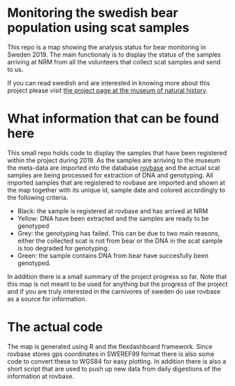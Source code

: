 # Monitoring the swedish bear population using scat samples
This repo is a map showing the analysis status for bear monitoring in Sweden 2019. The main functionaly is to display the status of the samples arriving at NRM from all the volunteers that collect scat samples and send to us.

If you can read swedish and are interested in knowing more about this project please visit [the project page at the museum of  natural history](https://www.nrm.se/forskningochsamlingar/miljoforskningochovervakning/viltovervakning/brunbjorn.9005856.html).

# What information that can be found here
This small repo holds code to display the samples that have been registered within the project during 2019. As the samples are arriving to the museum the meta-data are imported into the database [rovbase](rovbase.se) and the actual scat samples are being processed for extraction of DNA and genotyping. All imported samples that are registered to rovbase are imported and shown at the map together with its unique id, sample date and colored accordingly to the following criteria.

* Black: the sample is registered at rovbase and has arrived at NRM
* Yellow: DNA have been extracted and the samples are ready to be genotyped
* Grey: the genotyping has failed. This can be due to two main reasons, either the collected scat is not from bear or the DNA in the scat sample is too degraded for genotyping.
* Green: the sample contains DNA from bear have succesfully been genotyped.

In addition there is a small summary of the project progress so far. Note that this map is not meant to be used for anything but the progress of the project and if you are truly interested in the carnivores of sweden do use rovbase as a source for information.

# The actual code
The map is generated using R and the flexdashboard framework. Since rovbase stores gps coordinates in SWEREF99 format there is also some code to convert these to WGS84 for easy plotting. In addition there is also a short script that are used to push up new data from daily digestions of the information at rovbase.
